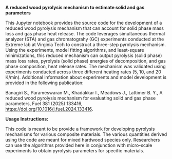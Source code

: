 **A reduced wood pyrolysis mechanism to estimate solid and gas parameters**

This Jupyter notebook provides the source code for the development of a reduced wood pyrolysis mechanism that can account for solid phase mass loss and gas phase heat release. The code leverages simultaneous thermal analyzer (STA) and gas chromatograhy (GC) experiments conducted at the Extreme lab at Virginia Tech to construct a three-step pyrolysis mechanism. Using the experiments, model fitting algorithms, and least-square minimizations, this reduced mechanism can output pyrolysis (solid phase) mass loss rates, pyrolysis (solid phase) energies of decomposition, and gas phase composition, heat release rates. The mechanism was validated using experiments conducted across three different heating rates (5, 10, and 20 K/min). Additional information about experiments and model development is provided in the following publication:

Banagiri S., Parameswaran M., Khadakkar I., Meadows J., Lattimer B. Y., A reduced wood pyrolysis mechanism for evaluating solid and gas phase parameters, Fuel 381 (2025) 133416, https://doi.org/10.1016/j.fuel.2024.133416.

**Usage Instructions:**

This code is meant to be provide a framework for developing pyrolysis mechanisms for various composite materials. The various quantities derived using the code are meant for mixed hardwood species only. Researchers can use the algorithms provided here in conjunction with micro-scale experiments to obtain pyrolysis parameters for specific materials.
